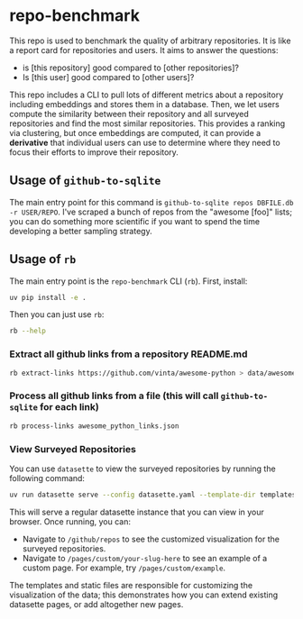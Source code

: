 # repo-benchmark

This repo is used to benchmark the quality of arbitrary repositories. It is like a report card for repositories and users. It aims to answer the questions:

- is [this repository] good compared to [other repositories]?
- Is [this user] good compared to [other users]?

This repo includes a CLI to pull lots of different metrics about a repository including embeddings and stores them in a database. Then, we let users compute the similarity between their repository and all surveyed repositories and find the most similar repositories. This provides a ranking via clustering, but once embeddings are computed, it can provide a **derivative** that individual users can use to determine where they need to focus their efforts to improve their repository.

## Usage of `github-to-sqlite`

The main entry point for this command is `github-to-sqlite repos DBFILE.db -r USER/REPO`. I've scraped a bunch of repos from the "awesome [foo]" lists; you can do something more scientific if you want to spend the time developing a better sampling strategy.

## Usage of `rb`

The main entry point is the `repo-benchmark` CLI (`rb`). First, install:

```bash
uv pip install -e .
```

Then you can just use `rb`:

```bash
rb --help
```

### Extract all github links from a repository README.md

```bash
rb extract-links https://github.com/vinta/awesome-python > data/awesome_python_links.json
```

### Process all github links from a file (this will call `github-to-sqlite` for each link)

```bash
rb process-links awesome_python_links.json
```

### View Surveyed Repositories

You can use `datasette` to view the surveyed repositories by running the following command:

```bash
uv run datasette serve --config datasette.yaml --template-dir templates --static assets:static github.db
```

This will serve a regular datasette instance that you can view in your browser.
Once running, you can:

- Navigate to `/github/repos` to see the customized visualization for the surveyed repositories.
- Navigate to `/pages/custom/your-slug-here` to see an example of a custom page. For example, try `/pages/custom/example`.

The templates and static files are responsible for customizing the visualization of the data; this demonstrates how you can extend existing datasette pages, or add altogether new pages.
